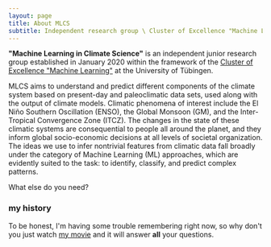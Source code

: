 ```yaml
---
layout: page
title: About MLCS
subtitle: Independent research group \ Cluster of Excellence "Machine Learning" \ University of Tübingen
---
```


**"Machine Learning in Climate Science"** is an independent junior
research group established in January 2020 within the framework of the
[Cluster of Excellence "Machine
Learning"](https://uni-tuebingen.de/en/research/core-research/cluster-of-excellence-machine-learning/home/)
at the University of Tübingen.

MLCS aims to understand and predict different components of the climate
system based on present-day and paleoclimatic data sets, used along with
the output of climate models. Climatic phenomena of interest include the
El Niño Southern Oscillation (ENSO), the Global Monsoon (GM), and the
Inter-Tropical Convergence Zone (ITCZ). The changes in the state of
these climatic systems are consequential to people all around the
planet, and they inform global socio-economic decisions at all levels of
societal organization. The ideas we use to infer nontrivial features
from climatic data fall broadly under the category of Machine Learning
(ML) approaches, which are evidently suited to the task: to identify,
classify, and predict complex patterns.



What else do you need?

### my history

To be honest, I'm having some trouble remembering right now, so why don't you just watch [my movie](http://en.wikipedia.org/wiki/The_Princess_Bride_%28film%29) and it will answer **all** your questions.
